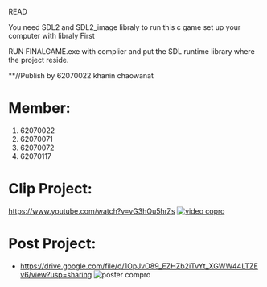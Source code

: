 READ

You need SDL2 and SDL2_image libraly to run this c game set up your computer with libraly First

RUN FINALGAME.exe with complier and put the SDL runtime library where the project reside.

**//Publish by 62070022 khanin chaowanat


# Member:
1. 62070022
2. 62070071
3. 62070072
4. 62070117


# Clip Project:
https://www.youtube.com/watch?v=vG3hQu5hrZs
[![video copro](https://i.imgur.com/583z5Df.jpg)](https://www.youtube.com/watch?v=vG3hQu5hrZs)


# Post Project:
- https://drive.google.com/file/d/1OpJvO89_EZHZb2iTvYt_XGWW44LTZEv6/view?usp=sharing
![poster compro](https://i.imgur.com/vxeQbS0.jpg)
